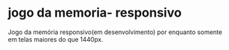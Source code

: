 # jogo da memoria- responsivo
 Jogo da memória responsivo(em desenvolvimento) por enquanto somente em telas maiores do que 1440px.
